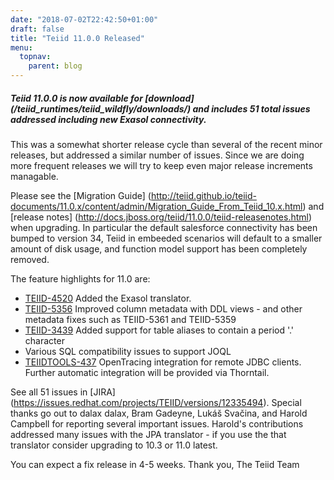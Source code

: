 ```yaml
---
date: "2018-07-02T22:42:50+01:00"
draft: false
title: "Teiid 11.0.0 Released"
menu:
  topnav:
    parent: blog
---
```


##### Teiid 11.0.0 is now available for [download] (/teiid_runtimes/teiid_wildfly/downloads/) and includes 51 total issues addressed including new Exasol connectivity.

<!--more-->

This was a somewhat shorter release cycle than several of the recent minor releases, but addressed a similar number of issues.  Since we are doing more frequent releases we will try to keep even major release increments managable.

Please see the [Migration Guide] (http://teiid.github.io/teiid-documents/11.0.x/content/admin/Migration_Guide_From_Teiid_10.x.html) and [release notes] (http://docs.jboss.org/teiid/11.0.0/teiid-releasenotes.html) when upgrading.  In particular the default salesforce connectivity has been bumped to version 34, Teiid in embeeded scenarios will default to a smaller amount of disk usage, and function model support has been completely removed.

The feature highlights for 11.0 are:

<ul>
  <li><a href="https://issues.redhat.com/browse/TEIID-4520">TEIID-4520</a> Added the Exasol translator.</li>
  <li><a href="https://issues.redhat.com/browse/TEIID-5356">TEIID-5356</a> Improved column metadata with DDL views - and other metadata fixes such as TEIID-5361 and TEIID-5359</li>
  <li><a href="https://issues.redhat.com/browse/TEIID-3439">TEIID-3439</a> Added support for table aliases to contain a period '.' character</li>
  <li>Various SQL compatibility issues to support <a link="https://www.jooq.org">JOQL</a></li>
  <li><a href="https://issues.redhat.com/browse/TEIIDTOOLS-437">TEIIDTOOLS-437</a> OpenTracing integration for remote JDBC clients.  Further automatic integration will be provided via Thorntail.</li>
</ul>

See all 51 issues in [JIRA] (https://issues.redhat.com/projects/TEIID/versions/12335494).  Special thanks go out to dalax dalax, Bram Gadeyne, Lukáš Svačina, and Harold Campbell for reporting several important issues.  Harold's contributions addressed many issues with the JPA translator - if you use the that translator consider upgrading to 10.3 or 11.0 latest.

You can expect a fix release in 4-5 weeks. Thank you, The Teiid Team
